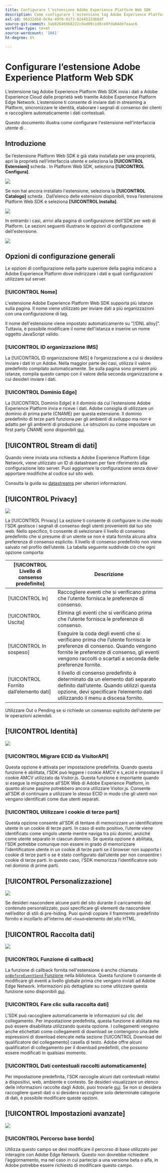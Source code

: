 ```yaml
---
title: Configurare l’estensione Adobe Experience Platform Web SDK
description: Come configurare l'estensione tag Adobe Experience Platform Web SDK nell'interfaccia utente.
exl-id: 96d32db8-0c9a-49f0-91f3-0244522d66df
source-git-commit: 3ab02646968222c0ad09c1d8ce8fda04de7aaac6
workflow-type: tm+mt
source-wordcount: '1041'
ht-degree: 6%

---
```


# Configurare l’estensione Adobe Experience Platform Web SDK

L’estensione tag Adobe Experience Platform Web SDK invia i dati a Adobe Experience Cloud dalle proprietà web tramite Adobe Experience Platform Edge Network. L’estensione ti consente di inviare dati in streaming a Platform, sincronizzare le identità, elaborare i segnali di consenso dei clienti e raccogliere automaticamente i dati contestuali.

Questo documento illustra come configurare l&#39;estensione nell&#39;interfaccia utente di .

## Introduzione

Se l’estensione Platform Web SDK è già stata installata per una proprietà, apri la proprietà nell’interfaccia utente e seleziona la **[!UICONTROL Estensioni]** scheda . In Platform Web SDK, seleziona **[!UICONTROL Configura]**.

![](../assets/extension/overview/configure.png)

Se non hai ancora installato l&#39;estensione, seleziona la **[!UICONTROL Catalogo]** scheda . Dall’elenco delle estensioni disponibili, trova l’estensione Platform Web SDK e seleziona **[!UICONTROL Installa]**.

![](../assets/extension/overview/install.png)

In entrambi i casi, arrivi alla pagina di configurazione dell’SDK per web di Platform. Le sezioni seguenti illustrano le opzioni di configurazione dell&#39;estensione.

![](../assets/extension/overview/config-screen.png)

## Opzioni di configurazione generali

Le opzioni di configurazione nella parte superiore della pagina indicano a Adobe Experience Platform dove indirizzare i dati e quali configurazioni utilizzare sul server.

### [!UICONTROL Nome]

L&#39;estensione Adobe Experience Platform Web SDK supporta più istanze sulla pagina. Il nome viene utilizzato per inviare dati a più organizzazioni con una configurazione di tag.

Il nome dell&#39;estensione viene impostato automaticamente su &quot;[!DNL alloy]&quot;. Tuttavia, è possibile modificare il nome dell&#39;istanza e inserire un nome oggetto JavaScript valido.

### **[!UICONTROL ID organizzazione IMS]**

La [!UICONTROL ID organizzazione IMS] è l’organizzazione a cui si desidera inviare i dati in un Adobe. Nella maggior parte dei casi, utilizza il valore predefinito compilato automaticamente. Se sulla pagina sono presenti più istanze, compila questo campo con il valore della seconda organizzazione a cui desideri inviare i dati.

### **[!UICONTROL Dominio Edge]**

La [!UICONTROL Dominio Edge] è il dominio da cui l’estensione Adobe Experience Platform invia e riceve i dati. Adobe consiglia di utilizzare un dominio di prima parte (CNAME) per questa estensione. Il dominio predefinito di terze parti funziona per gli ambienti di sviluppo ma non è adatto per gli ambienti di produzione. Le istruzioni su come impostare un first party CNAME sono disponibili [qui](https://experienceleague.adobe.com/docs/core-services/interface/ec-cookies/cookies-first-party.html?lang=it).

## [!UICONTROL Stream di dati]

Quando viene inviata una richiesta a Adobe Experience Platform Edge Network, viene utilizzato un ID di datastream per fare riferimento alla configurazione lato server. Puoi aggiornare la configurazione senza dover apportare modifiche al codice sul sito web.

Consulta la guida su [datastreams](../datastreams/overview.md) per ulteriori informazioni.


## [!UICONTROL Privacy]

![](../assets/extension/overview/privacy.png)

La [!UICONTROL Privacy] La sezione ti consente di configurare in che modo l’SDK gestisce i segnali di consenso degli utenti provenienti dal tuo sito web. Nello specifico, ti consente di selezionare il livello di consenso predefinito che si presume di un utente se non è stata fornita alcuna altra preferenza di consenso esplicito. Il livello di consenso predefinito non viene salvato nel profilo dell’utente. La tabella seguente suddivide ciò che ogni opzione comporta:

| [!UICONTROL Livello di consenso predefinito] | Descrizione |
| --- | --- |
| [!UICONTROL In] | Raccogliere eventi che si verificano prima che l’utente fornisca le preferenze di consenso. |
| [!UICONTROL Uscita] | Elimina gli eventi che si verificano prima che l’utente fornisca le preferenze di consenso. |
| [!UICONTROL In sospeso] | Eseguire la coda degli eventi che si verificano prima che l’utente fornisca le preferenze di consenso. Quando vengono fornite le preferenze di consenso, gli eventi vengono raccolti o scartati a seconda delle preferenze fornite. |
| [!UICONTROL Fornito dall’elemento dati] | Il livello di consenso predefinito è determinato da un elemento dati separato definito dall’utente. Quando utilizzi questa opzione, devi specificare l’elemento dati utilizzando il menu a discesa fornito. |

Utilizzare Out o Pending se si richiede un consenso esplicito dell’utente per le operazioni aziendali.

## [!UICONTROL Identità]

![](../assets/extension/overview/identity.png)

### [!UICONTROL Migrare ECID da VisitorAPI]

Questa opzione è attivata per impostazione predefinita. Quando questa funzione è abilitata, l’SDK può leggere i cookie AMCV e s_ecid e impostare il cookie AMCV utilizzato da Visitor.js. Questa funzione è importante quando si esegue la migrazione all’SDK Web di Adobe Experience Platform, in quanto alcune pagine potrebbero ancora utilizzare Visitor.js. Consente all’SDK di continuare a utilizzare lo stesso ECID in modo che gli utenti non vengano identificati come due utenti separati.

### [!UICONTROL Utilizzare i cookie di terze parti]

Questa opzione consente all’SDK di tentare di memorizzare un identificatore utente in un cookie di terze parti. In caso di esito positivo, l’utente viene identificato come singolo utente mentre naviga tra più domini, anziché come utente separato in ciascun dominio. Se questa opzione è abilitata, l’SDK potrebbe comunque non essere in grado di memorizzare l’identificatore utente in un cookie di terze parti se il browser non supporta i cookie di terze parti o se è stato configurato dall’utente per non consentire i cookie di terze parti. In questo caso, l’SDK memorizza l’identificatore solo nel dominio di prime parti.

## [!UICONTROL Personalizzazione]

![](../assets/extension/overview/personalization.png)

Se desideri nascondere alcune parti del sito durante il caricamento del contenuto personalizzato, puoi specificare gli elementi da nascondere nell’editor di stili di pre-hiding. Puoi quindi copiare il frammento predefinito fornito e incollarlo all’interno del `<head>`elemento del sito HTML.

## [!UICONTROL Raccolta dati]

![](../assets/extension/overview/data-collection.png)

### [!UICONTROL Funzione di callback]

La funzione di callback fornita nell&#39;estensione è anche chiamata [`onBeforeEventSend` Funzione](https://experienceleague.adobe.com/docs/experience-platform/edge/fundamentals/configuring-the-sdk.html?lang=en) nella biblioteca. Questa funzione ti consente di modificare gli eventi a livello globale prima che vengano inviati ad Adobe Edge Network. Informazioni più dettagliate su come utilizzare questa funzione sono disponibili [qui](https://experienceleague.adobe.com/docs/experience-platform/edge/fundamentals/tracking-events.html?lang=en#modifying-events-globally).

### [!UICONTROL Fare clic sulla raccolta dati]

L&#39;SDK può raccogliere automaticamente le informazioni sul clic del collegamento. Per impostazione predefinita, questa funzione è abilitata ma può essere disabilitata utilizzando questa opzione. I collegamenti vengono anche etichettati come collegamenti di download se contengono una delle espressioni di download elencate nella sezione [!UICONTROL Download del qualificatore del collegamento] casella di testo. Adobe offre alcuni qualificatori di collegamento per il download predefiniti, che possono essere modificati in qualsiasi momento.

### [!UICONTROL Dati contestuali raccolti automaticamente]

Per impostazione predefinita, l’SDK raccoglie alcuni dati contestuali relativi a dispositivi, web, ambiente e contesto. Se desideri visualizzare un elenco delle informazioni raccolte dagli Adobi, puoi trovarle [qui](https://experienceleague.adobe.com/docs/experience-platform/edge/data-collection/automatic-information.html?lang=en). Se non si desidera raccogliere questi dati o si desidera raccogliere solo determinate categorie di dati, è possibile modificare queste opzioni.

## [!UICONTROL Impostazioni avanzate]

![](../assets/extension/overview/advanced-settings.png)

### [!UICONTROL Percorso base bordo]

Utilizza questo campo se devi modificare il percorso di base utilizzato per interagire con Adobe Edge Network. Questo non dovrebbe richiedere l’aggiornamento, ma nel caso in cui partecipi a una versione beta o alfa, in Adobe potrebbe essere richiesto di modificare questo campo.
